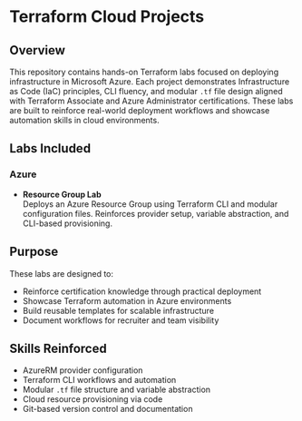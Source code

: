 # Terraform Cloud Projects

## Overview

This repository contains hands-on Terraform labs focused on deploying infrastructure in Microsoft Azure. Each project demonstrates Infrastructure as Code (IaC) principles, CLI fluency, and modular `.tf` file design aligned with Terraform Associate and Azure Administrator certifications. These labs are built to reinforce real-world deployment workflows and showcase automation skills in cloud environments.

## Labs Included

### Azure

- **Resource Group Lab**  
  Deploys an Azure Resource Group using Terraform CLI and modular configuration files. Reinforces provider setup, variable abstraction, and CLI-based provisioning.

## Purpose

These labs are designed to:
- Reinforce certification knowledge through practical deployment
- Showcase Terraform automation in Azure environments
- Build reusable templates for scalable infrastructure
- Document workflows for recruiter and team visibility

## Skills Reinforced

- AzureRM provider configuration  
- Terraform CLI workflows and automation  
- Modular `.tf` file structure and variable abstraction  
- Cloud resource provisioning via code  
- Git-based version control and documentation
